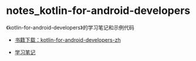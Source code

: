 # notes_kotlin-for-android-developers
《kotlin-for-android-developers》的学习笔记和示例代码

- [书籍下载：kotlin-for-android-developers-zh](https://raw.githubusercontent.com/kinneyyan/notes_kotlin-for-android-developers/kotlin-for-android-developers-zh.epub)

- [学习笔记](https://raw.githubusercontent.com/kinneyyan/notes_kotlin-for-android-developers/Kotlin学习笔记.md)

